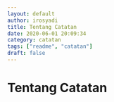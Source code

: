 ```yaml
---
layout: default
author: irosyadi
title: Tentang Catatan
date: 2020-06-01 20:09:34
category: catatan
tags: ["readme", "catatan"]
draft: false
---
```


# Tentang Catatan